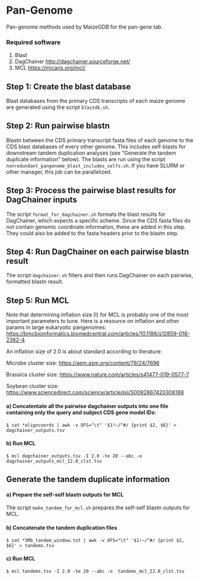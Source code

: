 # Pan-Genome
Pan-genome methods used by MaizeGDB for the pan-gene tab.

### Required software
1) Blast
2) DagChainer http://dagchainer.sourceforge.net/
3) MCL https://micans.org/mcl/


## Step 1: Create the blast database
Blast databases from the primary CDS transcripts of each maize genome are generated using the script `blastdb.sh`.


## Step 2: Run pairwise blastn
Blastn between the CDS primary transcript fasta files of each genome to the CDS blast databases of every other genome. This includes self-blasts for downstream tandem duplication analyses (see "Generate the tandem duplicate information" below). The blasts are run using the script `nonredundant_pangenome_blast_includes_selfs.sh`. If you have SLURM or other manager, this job can be parallelized.


## Step 3: Process the pairwise blast results for DagChainer inputs
The script `format_for_dagchainer.sh` formats the blast results for DagChainer, which expects a specific scheme. Since the CDS fasta files do not contain genomic coordinate information, these are added in this step. They could also be added to the fasta headers prior to the blastn step.


## Step 4: Run DagChainer on each pairwise blastn result
The script `dagchainer.sh` filters and then runs DagChainer on each pairwise, formatted blastn result.


## Step 5: Run MCL
Note that determining inflation size (I) for MCL is probably one of the most important parameters to tune. Here is a resource on inflation and other params in large eukaryotic pangenomes: https://bmcbioinformatics.biomedcentral.com/articles/10.1186/s12859-018-2362-4

An inflation size of 2.0 is about standard according to literature:

Microbe cluster size: https://aem.asm.org/content/79/24/7696

Brassica cluster size: https://www.nature.com/articles/s41477-019-0577-7

Soybean cluster size: https://www.sciencedirect.com/science/article/pii/S0092867420306188

#### a) Concatentate all the pairwise dagchainer outputs into one file containing only the query and subject CDS gene model IDs:

```
$ cat *aligncoords | awk -v OFS="\t" '$1!~/^#/ {print $2, $6}' > dagchainer_outputs.tsv
```

#### b) Run MCL

```
$ mcl dagchainer_outputs.tsv -I 2.0 -te 20 --abc -o  dagchainer_outputs_mcl_I2.0_clst.tsv
```


## Generate the tandem duplicate information

#### a) Prepare the self-self blastn outputs for MCL
The script `make_tandem_for_mcl.sh` prepares the self-self blastn outputs for MCL.

#### b) Concatenate the tandem duplication files

```
$ cat *3Mb_tandem_window.txt | awk -v OFS="\t" '$1!~/^#/ {print $2, $6}' > tandems.tsv
```

#### c) Run MCL
```
$ mcl tandems.tsv -I 2.0 -te 20 --abc -o  tandems_mcl_I2.0_clst.tsv
```
